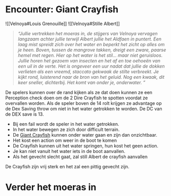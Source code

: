 # Encounter: Giant Crayfish

![[Velnoya#Louis Grenouille]]
![[Velnoya#Stille Albert]]


> *“Jullie vertrekken het moeras in, de stijgers van Velnoya vervagen langzaam achter jullie terwijl Albert jullie  het Aldfaen  in puntert. Een laag mist spreidt zich over het water en beperkt het zicht op alles om je heen. Boven, tussen de mangrove takken, dreigt een zware, paarse hemel met regen. Hier op het water is het stil… maar niet geruisloos. Jullie horen het gezoem van insecten en het af en toe oehoeën van een uil in de verte. Het is ongeveer een uur nadat dat jullie de dokken verlieten als een vreemd, staccato gekwaak de stilte verbreekt. Je kijkt rond, luisterend naar de bron van het geluid. Nog een kwaak, dit keer sneller, dichterbij. Het komt van onder je, onderwater. ”*

De spelers kunnen over de rand kijken als ze dat doen kunnen ze een Perception check doen om de 2 Dire Crayfish te spotten voordat ze overvallen worden. Als de speler boven de 14 rolt krijgen ze advantage op de Dex Saving throw om niet in het water getrokken te worden. De DC van de DEX save is 13.

- Bij een fail wordt de speler in het water getrokken. 
- In het water bewegen ze zich door difficult terrain. 
- De [Giant Crayfish](https://www.dndbeyond.com/monsters/5462007-giant-crayfish) kunnen onder water gaan en zijn dan onzichtbaar. 
- Het kost een action om weer in de boot te komen
- De Crayfish kunnen uit het water springen, hun kost het geen action.
- Je kan niet vanuit het water iets in de boot aanvallen.
- Als het gevecht slecht gaat, zal still Albert de crayfish aanvallen 

De Crayfish zijn vrij sterk en het zal een pittig gevecht zijn.




# Verder het moeras in